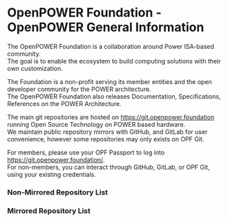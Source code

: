 # OpenPOWER Foundation - OpenPOWER General Information #

The OpenPOWER Foundation is a collaboration around Power ISA-based community.  
The goal is to enable the ecosystem to build computing solutions with their own customization.  

The Foundation is a non-profit serving its member entities and the open developer community for the POWER architecture.  
The OpenPOWER Foundation also releases Documentation, Specifications, References on the POWER Architecture.  

The main git repositories are hosted on https://git.openpower.foundation running Open Source Technology on POWER based hardware.  
We maintain public repository mirrors with GitHub, and GitLab for user convenience, however some repositories may only exists on OPF Git.  

For members, please use your OPF Passport to log into https://git.openpower.foundation/.  
For non-members, you can interact through GitHub, GitLab, or OPF Git, using your existing credentials.  


### Non-Mirrored Repository List ###


### Mirrored Repository List ###
